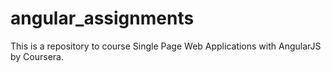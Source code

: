 # angular_assignments

This is a repository to course Single Page Web Applications with AngularJS by Coursera.
